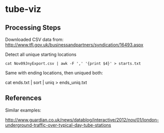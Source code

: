 tube-viz
========

## Processing Steps

Downloaded CSV data from:
http://www.tfl.gov.uk/businessandpartners/syndication/16493.aspx

Detect all unique starting locations

	cat Nov09JnyExport.csv | awk -F ',' '{print $4}' > starts.txt

Same with ending locations, then uniqued both:

  cat ends.txt | sort | uniq > ends_uniq.txt

## References

Similar examples:

http://www.guardian.co.uk/news/datablog/interactive/2012/nov/01/london-underground-traffic-over-typical-day-tube-stations
